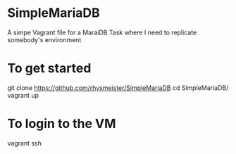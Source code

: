 # SimpleMariaDB
A simpe Vagrant file for a MaraiDB Task where I need to replicate somebody's environment

# To get started
git clone https://github.com/rhysmeister/SimpleMariaDB
cd SimpleMariaDB/
vagrant up

# To login to the VM
vagrant ssh